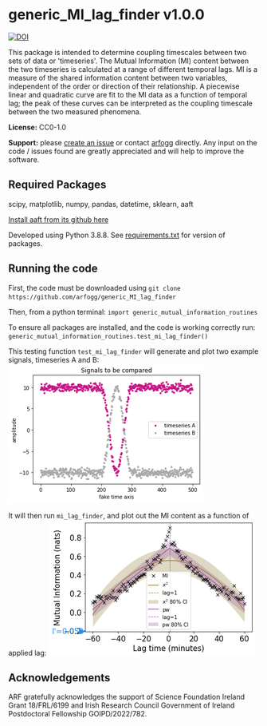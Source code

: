 # generic_MI_lag_finder v1.0.0

[![DOI](https://zenodo.org/badge/DOI/10.5281/zenodo.10804655.svg)](https://doi.org/10.5281/zenodo.10804655)

This package is intended to determine coupling timescales between two sets of data or 'timeseries'. The Mutual Information (MI) content between the two timeseries is calculated at a range of different temporal lags. MI is a measure of the shared information content between two variables, independent of the order or direction of their relationship. A piecewise linear and quadratic curve are fit to the MI data as a function of temporal lag; the peak of these curves can be interpreted as the coupling timescale between the two measured phenomena.

**License:** CC0-1.0

**Support:** please [create an issue](https://github.com/arfogg/generic_MI_lag_finder/issues) or contact [arfogg](https://github.com/arfogg) directly. Any input on the code / issues found are greatly appreciated and will help to improve the software.

## Required Packages

scipy, matplotlib, numpy, pandas, datetime, sklearn, aaft

[Install aaft from its github here](https://github.com/lneisenman/aaft)

Developed using Python 3.8.8. See [requirements.txt](https://github.com/arfogg/generic_MI_lag_finder/blob/main/requirements.txt) for version of packages.

## Running the code

First, the code must be downloaded using `git clone https://github.com/arfogg/generic_MI_lag_finder`

Then, from a python terminal:
`import generic_mutual_information_routines`

To ensure all packages are installed, and the code is working correctly run:
`generic_mutual_information_routines.test_mi_lag_finder()`

This testing function `test_mi_lag_finder` will generate and plot two example signals, timeseries A and B:
![alt text](test_example_timeseries.png "Timeseries A and B")


It will then run `mi_lag_finder`, and plot out the MI content as a function of applied lag:
![alt text](test_example_MI.png "MI as a function of lag")

## Acknowledgements

ARF gratefully acknowledges the support of Science Foundation Ireland Grant 18/FRL/6199 and Irish Research Council Government of Ireland Postdoctoral Fellowship GOIPD/2022/782.



